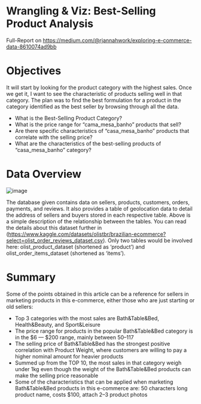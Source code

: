 # Wrangling & Viz: Best-Selling Product Analysis
Full-Report on https://medium.com/@rjannahwork/exploring-e-commerce-data-8610074ad9bb

# Objectives
It will start by looking for the product category with the highest sales. Once we get it, I want to see the characteristic of products selling well in that category. The plan was to find the best formulation for a product in the category identified as the best seller by browsing through all the data.
- What is the Best-Selling Product Category?
- What is the price range for “cama_mesa_banho” products that sell?
- Are there specific characteristics of “casa_mesa_banho” products that correlate with the selling price?
- What are the characteristics of the best-selling products of “casa_mesa_banho” category?

# Data Overview
![image](https://user-images.githubusercontent.com/96038150/205501448-ee329b49-b74a-417d-8224-73bc2da3e208.png)

The database given contains data on sellers, products, customers, orders, payments, and reviews. It also provides a table of geolocation data to detail the address of sellers and buyers stored in each respective table. Above is a simple description of the relationship between the tables. You can read the details about this dataset further in (https://www.kaggle.com/datasets/olistbr/brazilian-ecommerce?select=olist_order_reviews_dataset.csv). Only two tables would be involved here: olist_product_dataset (shortened as ‘product’) and olist_order_items_dataset (shortened as ‘items’).

# Summary
Some of the points obtained in this article can be a reference for sellers in marketing products in this e-commerce, either those who are just starting or old sellers:
- Top 3 categories with the most sales are Bath&Table&Bed, Health&Beauty, and Sport&Leisure
- The price range for products in the popular Bath&Table&Bed category is in the $6 — $200 range, mainly between $50–$117
- The selling price of Bath&Table&Bed has the strongest positive correlation with Product Weight, where customers are willing to pay a higher nominal amount for heavier products
- Summed up from the TOP 10, the most sales in that category weigh under 1kg even though the weight of the Bath&Table&Bed products can make the selling price reasonable
- Some of the characteristics that can be applied when marketing Bath&Table&Bed products in this e-commerce are: 50 characters long product name, costs $100, attach 2–3 product photos
